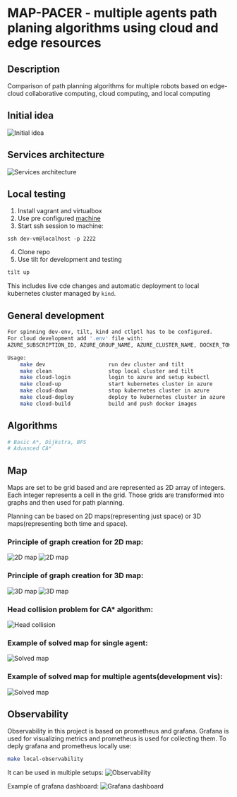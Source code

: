 # MAP-PACER - multiple agents path planing algorithms using cloud and edge resources

## Description

Comparison of path planning algorithms for multiple robots based on edge-cloud collaborative computing, cloud computing, and local computing

## Initial idea
![Initial idea](./docs/pictures/initial.png)

## Services architecture
![Services architecture](./docs/pictures/services.png)

## Local testing
1) Install vagrant and virtualbox
2) Use pre configured [machine](https://github.com/mactat/dev-vm)
3) Start ssh session to machine: 
```
ssh dev-vm@localhost -p 2222
```
4) Clone repo
5) Use tilt for development and testing
```bash
tilt up
```

This includes live cde changes and automatic deployment to local kubernetes cluster managed by `kind`.

## General development
```bash
For spinning dev-env, tilt, kind and ctlptl has to be configured.
For cloud development add '.env' file with:
AZURE_SUBSCRIPTION_ID, AZURE_GROUP_NAME, AZURE_CLUSTER_NAME, DOCKER_TOKEN, DOCKER_USERNAME

Usage:
	make dev                    run dev cluster and tilt
	make clean                  stop local cluster and tilt
	make cloud-login            login to azure and setup kubectl
	make cloud-up               start kubernetes cluster in azure
	make cloud-down             stop kubernetes cluster in azure
	make cloud-deploy           deploy to kubernetes cluster in azure
	make cloud-build			build and push docker images
```

## Algorithms
```bash
# Basic A*, Dijkstra, BFS
# Advanced CA*
```

## Map
Maps are set to be grid based and are represented as 2D array of integers. Each integer represents a cell in the grid. Those grids are transformed into graphs and then used for path planning.

Planning can be based on 2D maps(representing just space) or 3D maps(representing both time and space).

### Principle of graph creation for 2D map:
![2D map](./docs/pictures/map_2D_no_diag.png)
![2D map](./docs/pictures/map_2D_diag.png)

### Principle of graph creation for 3D map:
![3D map](./docs/pictures/map_3D_no_diag.png)
![3D map](./docs/pictures/map_3D_diag.png)

### Head collision problem for CA* algorithm:
![Head collision](./docs/pictures/head_collision_problem.png)

### Example of solved map for single agent:
![Solved map](./docs/pictures/single_path_maze.png)

### Example of solved map for multiple agents(development vis):
![Solved map](./docs/pictures/multi_agent_dev.gif)

## Observability
Observability in this project is based on prometheus and grafana. Grafana is used for visualizing metrics and prometheus is used for collecting them.
To deply grafana and prometheus locally use:
```bash
make local-observability
```

It can be used in multiple setups:
![Observability](./docs/pictures/observability.png)

Example of grafana dashboard:
![Grafana dashboard](./docs/pictures/grafana.png)